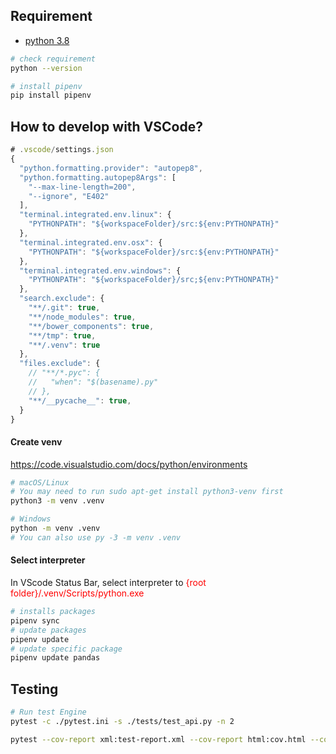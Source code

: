 ## Requirement

- [python 3.8](https://www.python.org/downloads)

```bash
# check requirement
python --version

# install pipenv
pip install pipenv
```

## How to develop with VSCode?

```js
# .vscode/settings.json
{
  "python.formatting.provider": "autopep8",
  "python.formatting.autopep8Args": [
    "--max-line-length=200",
    "--ignore", "E402"
  ],
  "terminal.integrated.env.linux": {
    "PYTHONPATH": "${workspaceFolder}/src:${env:PYTHONPATH}"
  },
  "terminal.integrated.env.osx": {
    "PYTHONPATH": "${workspaceFolder}/src:${env:PYTHONPATH}"
  },
  "terminal.integrated.env.windows": {
    "PYTHONPATH": "${workspaceFolder}/src;${env:PYTHONPATH}"
  },
  "search.exclude": {
    "**/.git": true,
    "**/node_modules": true,
    "**/bower_components": true,
    "**/tmp": true,
    "**/.venv": true
  },
  "files.exclude": {
    // "**/*.pyc": {
    //   "when": "$(basename).py"
    // },
    "**/__pycache__": true,
  }
}
```

#### Create venv

https://code.visualstudio.com/docs/python/environments

```bash
# macOS/Linux
# You may need to run sudo apt-get install python3-venv first
python3 -m venv .venv

# Windows
python -m venv .venv
# You can also use py -3 -m venv .venv
```

#### Select interpreter

In VScode Status Bar, select interpreter to <span style="color:red">{root folder}/.venv/Scripts/python.exe</span>

```bash
# installs packages
pipenv sync
# update packages
pipenv update
# update specific package
pipenv update pandas
```

## Testing

```bash
# Run test Engine
pytest -c ./pytest.ini -s ./tests/test_api.py -n 2

pytest --cov-report xml:test-report.xml --cov-report html:cov.html --cov=src unittests/
```
